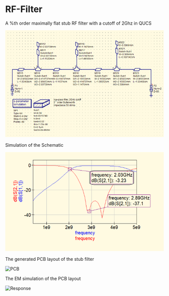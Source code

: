 # RF-Filter
A %th order maximally flat stub RF filter with a cutoff of 2Ghz in QUCS

<img alt="maximally flat stub RF filter" src="Media/Schematic.png" width="600"/>

Simulation of the Schematic

<img alt="Response" src="Media/schem sim.png" width="600"/>

The generated PCB layout of the stub filter 

<img alt="PCB" src="Media/PCB layout" width="600"/>

The EM simulation of the PCB layout 

<img alt="Response" src="Media/EM simulation" width="600"/>
